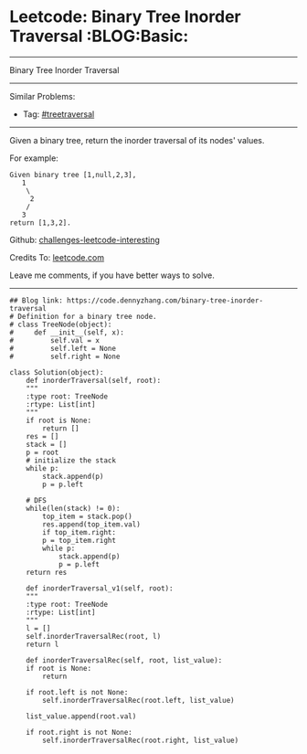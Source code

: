 
# Leetcode: Binary Tree Inorder Traversal     :BLOG:Basic:

---

Binary Tree Inorder Traversal  

---

Similar Problems:  

-   Tag: [#treetraversal](https://code.dennyzhang.com/tag/treetraversal)

---

Given a binary tree, return the inorder traversal of its nodes' values.  

For example:  

    Given binary tree [1,null,2,3],
       1
        \
         2
        /
       3
    return [1,3,2].

Github: [challenges-leetcode-interesting](https://github.com/DennyZhang/challenges-leetcode-interesting/tree/master/problems/binary-tree-inorder-traversal)  

Credits To: [leetcode.com](https://leetcode.com/problems/binary-tree-inorder-traversal/description/)  

Leave me comments, if you have better ways to solve.  

---

    ## Blog link: https://code.dennyzhang.com/binary-tree-inorder-traversal
    # Definition for a binary tree node.
    # class TreeNode(object):
    #     def __init__(self, x):
    #         self.val = x
    #         self.left = None
    #         self.right = None
    
    class Solution(object):
        def inorderTraversal(self, root):
    	"""
    	:type root: TreeNode
    	:rtype: List[int]
    	"""
    	if root is None:
    	    return []
    	res = []
    	stack = []
    	p = root
    	# initialize the stack
    	while p:
    	    stack.append(p)
    	    p = p.left
    
    	# DFS
    	while(len(stack) != 0):
    	    top_item = stack.pop()
    	    res.append(top_item.val)
    	    if top_item.right:
    		p = top_item.right
    		while p:
    		    stack.append(p)
    		    p = p.left
    	return res
    
        def inorderTraversal_v1(self, root):
    	"""
    	:type root: TreeNode
    	:rtype: List[int]
    	"""
    	l = []
    	self.inorderTraversalRec(root, l)
    	return l
    
        def inorderTraversalRec(self, root, list_value):
    	if root is None:
    	    return
    
    	if root.left is not None:
    	    self.inorderTraversalRec(root.left, list_value)
    
    	list_value.append(root.val)
    
    	if root.right is not None:
    	    self.inorderTraversalRec(root.right, list_value)

